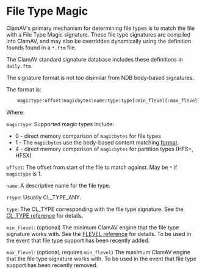 # File Type Magic

ClamAV's primary mechanism for determining file types is to match the file with a File Type Magic signature. These file type signatures are compiled into ClamAV, and may also be overridden dynamically using the definition founds found in a `*.ftm` file.

The ClamAV standard signature database includes these definitions in `daily.ftm`.

The signature format is not too disimilar from NDB body-based signatures.

The format is:

```bash
    magictype:offset:magicbytes:name:type:type[:min_flevel[:max_flevel]]
```

Where:

`magictype`: Supported magic types include:

* 0 - direct memory comparison of `magicbytes` for file types
* 1 - The `magicbytes` use the body-based content matching [format](manual/Signatures/BodySignatureFormat.md).
* 4 - direct memory comparison of `magicbytes` for partition types (HFS+, HFSX)

`offset`: The offset from start of the file to match against.  May be `*` if `magictype` is 1.

`name`: A descriptive name for the file type.

`rtype`: Usually CL_TYPE_ANY.

`type`: The CL_TYPE corresponding with the file type signature. See the [CL_TYPE reference](appendix/FileTypes.md) for details.

`min_flevel`: (optional) The minimum ClamAV engine that the file type signature works with. See the [FLEVEL reference](appendix/FunctionalityLevels.md) for details. To be used in the event that file type support has been recently added.

`max_flevel`: (optional, requires `min_flevel`) The maximum ClamAV engine that the file type signature works with. To be used in the event that file type support has been recently removed.
